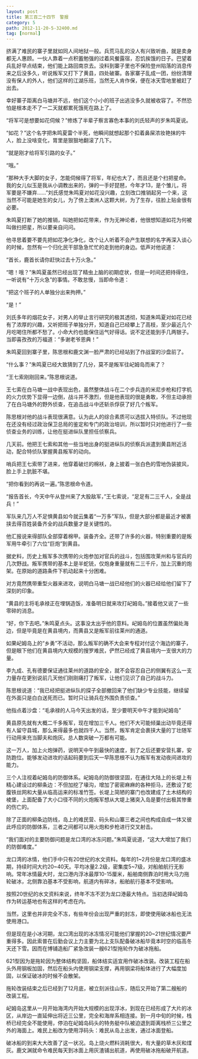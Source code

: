 ```yaml
---
layout: post
title: 第三百二十四节　警报
category: 5
path: 2012-11-20-5-32400.md
tag: [normal]
---
```


挤满了难民的寨子里就如同人间地狱一般。兵荒马乱的没人有兴致听曲，就是卖身都无人惠顾。一伙人靠着一点积蓄勉强的过着风餐露宿，忍饥挨饿的日子。巴望着兵乱好早点结束，他们能上路回南京去。没料到寨子里也不保险登州陷落的消息传来之后没多久，听说叛军又打下了黄县，四处破寨。各家寨子乱成一团，纷纷清理没有保人的外人，他们这样的江湖乐班，当然无人肯作保，便在冰天雪地里被赶了出去。

幸好寨子距离白马塘并不远，他们这个小小的班子出逃没多久就被收容了。不然恐怕是根本走不了一二天就都累死饿死在路上了。

“将军可是想要如花伺候？”修炼了半辈子察言寡色本事的刘氏轻声的岁朱鸣夏说。

“如花？”这个名字把朱鸣夏雷个半死，他瞬间就想起那个扣着鼻屎浓妆艳抹的牛人，脸上没啥变化，胃里是狠狠地翻滚了几下。

“就是刚才给将军引路的女子。”

“哦。”

“那种大手大脚的女子，怎能伺候得了将军，年纪也大了，而且还是个扫把星命。我的女儿似玉是我从小调教出来的，弹的一手好琵琶，今年才13，是个雏儿，将军要是不嫌弃……”刘氏感觉朱鸣夏对如花没兴趣，立刻改口推销起另一个来，这当然不可能是她生的女儿，为了傍上澳洲人这颗大树，为了生存，往脸上贴金很有必要。

朱鸣夏打断了她的推销，叫她把如花带来，作为无神论者，他很想知道如花为何被叫做扫把星，所以要亲自问问。

他寻思着要不要先把如花净化净化，改个让人听着不会产生联想的名字再深入谈心的时候，忽然有一个归化民干部急急忙忙的走到他的身边。低声对他说道：

“首长，鹿首长请你赶快过去十万火急。”

“嗯！哦？”朱鸣夏虽然已经出现了精虫上脑的初期症状，但是一时间还把持得住，一听说有“十万火急”的事情。不敢怠慢，当即命令道：

“把这个班子的人单独分出来拘押。”

“是！”

刘氏多年的烟花女子，对男人的举止言行研究的极其透彻，知道朱鸣夏对如花已经有了浓厚的兴趣，又听把班子单独分开，知道自己已经攀上了高枝，至少最近几个月吃喝住所都不愁了。小命大约也能保住运气好得话。说不定还能到手几两银子。当即喜孜孜的万福道：“多谢老爷恩典！”

朱鸣夏回到寨子里，陈思根和鹿文渊一脸严肃的已经站到了作战室的沙盘前了。

“什么事？”朱鸣夏已经大致猜到了几分，莫不是叛军往屺姆岛而来了？

“王七索刚刚回来。”陈思根说道。

王七索在白马塘一战中表现出色，虽然整体战斗在二个步兵连的米尼步枪和打字机的火力优势下显得一边倒，战斗并不激烈，但是他表现的很是勇敢，不但主动承担了在白马塘外的野外侦查，在追击战斗中还斩杀俘获了好几个叛军。

陈思根对他的战斗表现很满意。认为此人的综合素质可以选拔入特侦队。不过他现在还没有经过政治保卫总局的鉴定和专门的政治培训，所以暂时只对他进行了一些侦查业务的训练，让他在挺进纵队里担任侦察兵。

几天前。他把王七索和其他一些当地出身的挺进纵队的侦察兵派遣到黄县附近活动，配合特侦队掌握黄县叛军的动向。

哨兵把王七索带了进来，他穿着破烂的棉袄，身上披着一张白色的雪地伪装披风，脸上手上肮脏不堪。

“把你看到的再说一遍。”陈思根命令道。

“报告首长，今天中午从登州来了大股敌军，”王七索说，“足足有二三千人，全是战兵！”

军队来几万人不足惧黄县如今就云集着“一万多”军队，但是大部分都是最近才被裹挟去得百姓装备齐全的战兵数量才是关键性的。

他汇报说来得部队全部穿着棉甲。装备齐全。还带了许多的火器，特别重要的是叛军用牛牵引了六位“巨炮”到黄县。

据史料，历史上叛军多次携带的火炮参加对官兵的战斗，包括围攻莱州和与官兵的几次野战。叛军携带的基本上是半蛇铳，仅炮身重量就有二三千斤，加上沉重的炮架。在原始的道路条件下机动起来十分困难。

对方竟然携带重型火器来进攻，说明白马塘一战已经他们的火器已经给他们留下了深刻的印象。

“黄县的主将毛承禄正在埋锅造饭，准备明日就来攻打屺姆岛。”接着他又说了一些零碎的消息。

“好，你下去吧。”朱鸣夏点头。这事没太出乎他的意料。屺姆岛的位置虽然偏处海边，但是毕竟是在黄县境内，而黄县又是叛军前往莱州的通道。

如果屺姆岛上的“乡勇”不活动，那么叛军的确不大会来专程对付这个海边的寨子，但是眼下他们在黄县境内大规模的搜罗难民，俨然已经成了黄县境内一支很大的力量。

李九成、孔有德要保证通往莱州的道路的安全，就不会容忍自己的侧翼有这么一支力量存在更别说前几天他们刚刚痛打了叛军，让他们见识了自己的战斗力。

陈思根说道：“我已经把挺进纵队的探子全部撤回来了他们缺少专业技能，继续留在外面只是白白送死而已。暂时只让骑兵在外围负责侦查。”

他指点着沙盘：“毛承禄的人马今天出发的话，至少要明天中午才能到屺姆岛”

黄县原先就有大概二千多叛军，现在增加三千人。他们不大可能倾巢出动毕竟还得有人留守县城，那么来得最多也就四千人。当然，叛军肯定会裹挟大量的丁壮随军行动用来充当脚夫和炮灰。总人数突破一万都有可能。

这一万人，加上火炮弹药，说明天中午到最快的速度，到了之后还要安营扎寨，安防跑位。能够发动进攻的话起码要到后天一早陈思根不认为叛军有发动夜间进攻的能力。

三个人注视着屺姆岛的防御体系。屺姆岛的防御很坚固，在通往大陆上的长堤上有精心建设过的柳条边：不但加挖了壕沟，增加了密密麻麻的各种拒马，还敷设了蛇腹铁丝网和大量从临高运来的标准竹签。长堤上简陋的寨门也改建成了土木结构的棱堡，上面配备了大小口径不同的火炮叛军想从大堤上猪突入岛是要付出极其惨重的伤亡的。

除了正面的柳条边防线，岛上的难民营、码头和山寨三者之间也构成自成一体又彼此呼应的防御体系，三者之间都可以用火炮和步枪进行交叉射击。

“我们面对的主要防御问题是龙口湾的冰冻问题。”朱鸣夏说道，“这大大增加了我们的防御难度。”

龙口湾的冰情，他们手中只有20世纪的水文资料。每年的1~2月份是龙口湾的盛冰期，持续时间大约20~40天。平均冰量2.2级，密集度5~7级，对船舶航行无影响。常年冰情最大时，龙口港内浮冰最厚10-15厘米，船舶南侧靠泊时用大马力拖轮破冰，北侧靠泊基本不受影响，航道内有碎冰，船舶航行基本不受影响。

按照20世纪的水文资料来说，终年不冻不淤为龙口港最大特点。当初选择屺姆岛作为转运基地也有这样的考虑在内。

当然，这里也并非完全不冻，有些年份会出现严重的封冻，即使使用破冰船也无法使用港口。

但是现在是小冰河期，龙口湾出现的冰冻情况可能他们掌握的20~21世纪情况要严重得多。因此索普在后勤会议上力主要为北上支队配备破冰船毕竟本时空的临高冬天还下雪。因而在博铺造船厂紧急改装一艘621型拖轮作为破冰拖船。

621型因为是拖轮因为整体结构坚固，船体结实适宜用作破冰改装。改装工程在船头外用钢板加固，然后在船头内使用钢梁支撑，再用钢梁将船体进行了大幅度加固，以保证破冰的时候不会散架。

拖轮改装结束之后已经到了12月底，被立刻派往山东，随后又开始了第二艘船的改装工程。

屺姆岛这里从一月开始海湾内开始大规模的出现浮冰，到现在已经形成了大片的冰区，从岸边一直延伸出将近三公里，完全和海岸系相连接。到一月中旬的时候，栈桥已经完全不能使用，停泊在屺姆岛码头的特务艇中队被迫退到距离栈桥三公里之外的海面上。难民上船改为使用浮码头：难民从岛上出发，通过冰面登船。

破冰船的到来大大改善了这一状况。岛上烧火燃料消耗很大，有大量的草木灰和煤灰。鹿文渊就命令难民每天到冰面上用灰渣铺出航道，再使用破冰拖船破开航道。